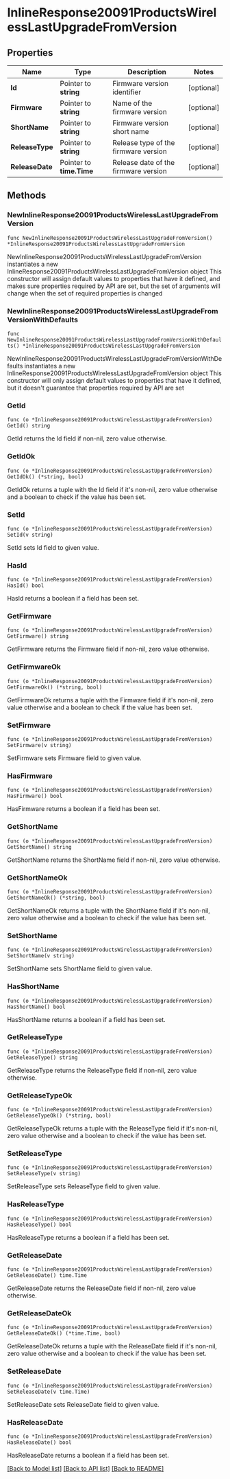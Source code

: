 # InlineResponse20091ProductsWirelessLastUpgradeFromVersion

## Properties

Name | Type | Description | Notes
------------ | ------------- | ------------- | -------------
**Id** | Pointer to **string** | Firmware version identifier | [optional] 
**Firmware** | Pointer to **string** | Name of the firmware version | [optional] 
**ShortName** | Pointer to **string** | Firmware version short name | [optional] 
**ReleaseType** | Pointer to **string** | Release type of the firmware version | [optional] 
**ReleaseDate** | Pointer to **time.Time** | Release date of the firmware version | [optional] 

## Methods

### NewInlineResponse20091ProductsWirelessLastUpgradeFromVersion

`func NewInlineResponse20091ProductsWirelessLastUpgradeFromVersion() *InlineResponse20091ProductsWirelessLastUpgradeFromVersion`

NewInlineResponse20091ProductsWirelessLastUpgradeFromVersion instantiates a new InlineResponse20091ProductsWirelessLastUpgradeFromVersion object
This constructor will assign default values to properties that have it defined,
and makes sure properties required by API are set, but the set of arguments
will change when the set of required properties is changed

### NewInlineResponse20091ProductsWirelessLastUpgradeFromVersionWithDefaults

`func NewInlineResponse20091ProductsWirelessLastUpgradeFromVersionWithDefaults() *InlineResponse20091ProductsWirelessLastUpgradeFromVersion`

NewInlineResponse20091ProductsWirelessLastUpgradeFromVersionWithDefaults instantiates a new InlineResponse20091ProductsWirelessLastUpgradeFromVersion object
This constructor will only assign default values to properties that have it defined,
but it doesn't guarantee that properties required by API are set

### GetId

`func (o *InlineResponse20091ProductsWirelessLastUpgradeFromVersion) GetId() string`

GetId returns the Id field if non-nil, zero value otherwise.

### GetIdOk

`func (o *InlineResponse20091ProductsWirelessLastUpgradeFromVersion) GetIdOk() (*string, bool)`

GetIdOk returns a tuple with the Id field if it's non-nil, zero value otherwise
and a boolean to check if the value has been set.

### SetId

`func (o *InlineResponse20091ProductsWirelessLastUpgradeFromVersion) SetId(v string)`

SetId sets Id field to given value.

### HasId

`func (o *InlineResponse20091ProductsWirelessLastUpgradeFromVersion) HasId() bool`

HasId returns a boolean if a field has been set.

### GetFirmware

`func (o *InlineResponse20091ProductsWirelessLastUpgradeFromVersion) GetFirmware() string`

GetFirmware returns the Firmware field if non-nil, zero value otherwise.

### GetFirmwareOk

`func (o *InlineResponse20091ProductsWirelessLastUpgradeFromVersion) GetFirmwareOk() (*string, bool)`

GetFirmwareOk returns a tuple with the Firmware field if it's non-nil, zero value otherwise
and a boolean to check if the value has been set.

### SetFirmware

`func (o *InlineResponse20091ProductsWirelessLastUpgradeFromVersion) SetFirmware(v string)`

SetFirmware sets Firmware field to given value.

### HasFirmware

`func (o *InlineResponse20091ProductsWirelessLastUpgradeFromVersion) HasFirmware() bool`

HasFirmware returns a boolean if a field has been set.

### GetShortName

`func (o *InlineResponse20091ProductsWirelessLastUpgradeFromVersion) GetShortName() string`

GetShortName returns the ShortName field if non-nil, zero value otherwise.

### GetShortNameOk

`func (o *InlineResponse20091ProductsWirelessLastUpgradeFromVersion) GetShortNameOk() (*string, bool)`

GetShortNameOk returns a tuple with the ShortName field if it's non-nil, zero value otherwise
and a boolean to check if the value has been set.

### SetShortName

`func (o *InlineResponse20091ProductsWirelessLastUpgradeFromVersion) SetShortName(v string)`

SetShortName sets ShortName field to given value.

### HasShortName

`func (o *InlineResponse20091ProductsWirelessLastUpgradeFromVersion) HasShortName() bool`

HasShortName returns a boolean if a field has been set.

### GetReleaseType

`func (o *InlineResponse20091ProductsWirelessLastUpgradeFromVersion) GetReleaseType() string`

GetReleaseType returns the ReleaseType field if non-nil, zero value otherwise.

### GetReleaseTypeOk

`func (o *InlineResponse20091ProductsWirelessLastUpgradeFromVersion) GetReleaseTypeOk() (*string, bool)`

GetReleaseTypeOk returns a tuple with the ReleaseType field if it's non-nil, zero value otherwise
and a boolean to check if the value has been set.

### SetReleaseType

`func (o *InlineResponse20091ProductsWirelessLastUpgradeFromVersion) SetReleaseType(v string)`

SetReleaseType sets ReleaseType field to given value.

### HasReleaseType

`func (o *InlineResponse20091ProductsWirelessLastUpgradeFromVersion) HasReleaseType() bool`

HasReleaseType returns a boolean if a field has been set.

### GetReleaseDate

`func (o *InlineResponse20091ProductsWirelessLastUpgradeFromVersion) GetReleaseDate() time.Time`

GetReleaseDate returns the ReleaseDate field if non-nil, zero value otherwise.

### GetReleaseDateOk

`func (o *InlineResponse20091ProductsWirelessLastUpgradeFromVersion) GetReleaseDateOk() (*time.Time, bool)`

GetReleaseDateOk returns a tuple with the ReleaseDate field if it's non-nil, zero value otherwise
and a boolean to check if the value has been set.

### SetReleaseDate

`func (o *InlineResponse20091ProductsWirelessLastUpgradeFromVersion) SetReleaseDate(v time.Time)`

SetReleaseDate sets ReleaseDate field to given value.

### HasReleaseDate

`func (o *InlineResponse20091ProductsWirelessLastUpgradeFromVersion) HasReleaseDate() bool`

HasReleaseDate returns a boolean if a field has been set.


[[Back to Model list]](../README.md#documentation-for-models) [[Back to API list]](../README.md#documentation-for-api-endpoints) [[Back to README]](../README.md)


